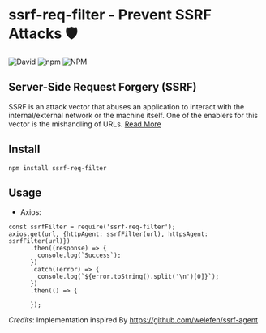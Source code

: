 # ssrf-req-filter - Prevent SSRF Attacks :shield:

![David](https://img.shields.io/david/y-mehta/ssrf-req-filter?style=for-the-badge) ![npm](https://img.shields.io/npm/v/ssrf-req-filter?style=for-the-badge) ![NPM](https://img.shields.io/npm/l/ssrf-req-filter?style=for-the-badge)

## Server-Side Request Forgery (SSRF)
SSRF is an attack vector that abuses an application to interact with the internal/external network or the machine itself. One of the enablers for this vector is the mishandling of URLs. [Read More](https://cheatsheetseries.owasp.org/cheatsheets/Server_Side_Request_Forgery_Prevention_Cheat_Sheet.html)

## Install
`npm install ssrf-req-filter`

## Usage
- Axios:
```
const ssrfFilter = require('ssrf-req-filter');
axios.get(url, {httpAgent: ssrfFilter(url), httpsAgent: ssrfFilter(url)})
      .then((response) => {
        console.log(`Success`);
      })
      .catch((error) => {
        console.log(`${error.toString().split('\n')[0]}`);
      })
      .then(() => {

      });
```

*Credits*: Implementation inspired By https://github.com/welefen/ssrf-agent
